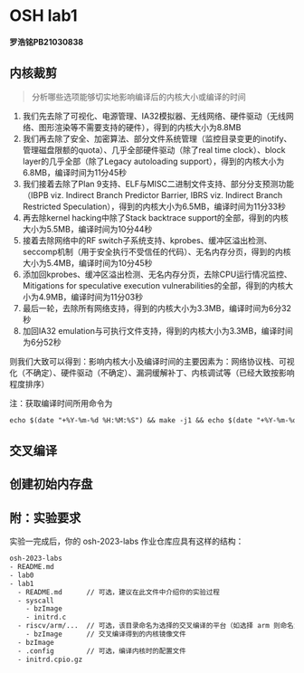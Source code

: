 # OSH lab1
**罗浩铭PB21030838**

## 内核裁剪
> 分析哪些选项能够切实地影响编译后的内核大小或编译的时间


1. 我们先去除了可视化、电源管理、IA32模拟器、无线网络、硬件驱动（无线网络、图形渲染等不需要支持的硬件），得到的内核大小为8.8MB
2. 我们再去除了安全、加密算法、部分文件系统管理（监控目录变更的inotify、管理磁盘限额的quota）、几乎全部硬件驱动（除了real time clock）、block layer的几乎全部（除了Legacy autoloading support），得到的内核大小为6.8MB，编译时间为11分45秒
3. 我们接着去除了Plan 9支持、ELF与MISC二进制文件支持、部分分支预测功能（IBPB viz. Indirect Branch Predictor Barrier, IBRS viz. Indirect Branch Restricted Speculation），得到的内核大小为6.5MB，编译时间为11分33秒
4. 再去除kernel hacking中除了Stack backtrace support的全部，得到的内核大小为5.5MB，编译时间为10分44秒
5. 接着去除网络中的RF switch子系统支持、kprobes、缓冲区溢出检测、seccomp机制（用于安全执行不受信任的代码）、无名内存分页，得到的内核大小为5.4MB，编译时间为10分45秒
6. 添加回kprobes、缓冲区溢出检测、无名内存分页，去除CPU运行情况监控、Mitigations for speculative execution vulnerabilities的全部，得到的内核大小为4.9MB，编译时间为11分03秒
7. 最后一轮，去除所有网络支持，得到的内核大小为3.3MB，编译时间为6分32秒
8. 加回IA32 emulation与可执行文件支持，得到的内核大小为3.3MB，编译时间为6分52秒
  
则我们大致可以得到：影响内核大小及编译时间的主要因素为：网络协议栈、可视化（不确定）、硬件驱动（不确定）、漏洞缓解补丁、内核调试等（已经大致按影响程度排序）
  

注：获取编译时间所用命令为
```txt
echo $(date "+%Y-%m-%d %H:%M:%S") && make -j1 && echo $(date "+%Y-%m-%d %H:%M:%S")
```



## 交叉编译










## 创建初始内存盘





## 附：实验要求
实验一完成后，你的 osh-2023-labs 作业仓库应具有这样的结构：

```txt
osh-2023-labs
- README.md
- lab0
- lab1
  - README.md      // 可选，建议在此文件中介绍你的实验过程
  - syscall
    - bzImage
    - initrd.c
  - riscv/arm/...  // 可选，该目录命名为选择的交叉编译的平台（如选择 arm 则命名为 arm）
    - bzImage      // 交叉编译得到的内核镜像文件
  - bzImage
  - .config        // 可选，编译内核时的配置文件
  - initrd.cpio.gz
```









